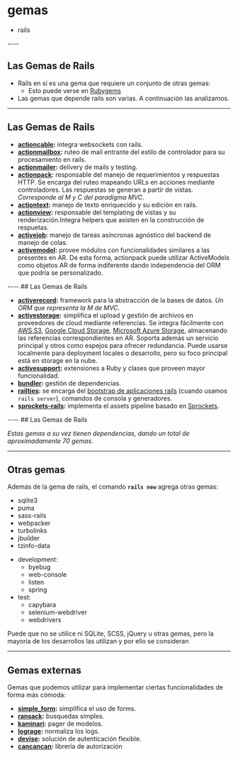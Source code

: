 # gemas

<div class="main-list">

* rails

</div>
----
<!-- .slide: data-auto-animate -->

## Las Gemas de Rails
* Rails en sí es una gema que requiere un conjunto de otras gemas:
  * Esto puede verse en [Rubygems](https://rubygems.org/gems/rails)
* Las gemas que depende rails son varias. A continuación las analizamos.
----
<!-- .slide: data-auto-animate -->
## Las Gemas de Rails
<div class="small">

* **[actioncable](https://github.com/rails/rails/tree/master/actioncable):**
  integra websockets con rails.
* **[actionmailbox](https://github.com/rails/rails/tree/master/actionmailbox):**
  ruteo de mail entrante del estilo de controlador para su procesamiento en
  rails.
* **[actionmailer](https://github.com/rails/rails/tree/master/actionmailer):**
  delivery de mails y testing.
* **[actionpack](https://github.com/rails/rails/tree/master/actionpack):**
  responsable del manejo de requerimientos y respuestas HTTP. Se encarga del
  ruteo mapeando URLs en acciones mediante controladores. Las respuestas se
  generan a partir de vistas. _Corresponde al M y C del paradigma MVC_.
* **[actiontext](https://github.com/rails/rails/tree/master/actiontext):**
  manejo de texto enriquecido y su edición en rails.
* **[actionview](https://github.com/rails/rails/tree/master/actionview):**
  responsable del templating de vistas y su renderización.Integra helpers que
  asisten en la construcción de respuetas.
* **[activejob](https://github.com/rails/rails/tree/master/activejob):**
  manejo de tareas asíncronas agnóstico del backend de manejo de colas.
* **[activemodel](https://github.com/rails/rails/tree/master/activemodel):**
  provee módulos con funcionalidades similares a las presentes en AR. De esta
  forma, actionpack puede utilizar ActiveModels como objetos AR de forma
  indiferente dando independencia del ORM que podría se personalizado.
</div>
----
<!-- .slide: data-auto-animate -->
## Las Gemas de Rails
<div class="small">

* **[activerecord](https://github.com/rails/rails/tree/master/activerecord):**
  framework para la abstracción de la bases de datos. _Un ORM que representa la
  M de MVC_.
* **[activestorage](https://github.com/rails/rails/tree/master/activestorage):**
  simplifica el upload y gestión de archivos en proveedores de cloud mediante
  referencias. Se integra fácilmente con [AWS S3](https://aws.amazon.com/s3/),
  [Google Cloud Storage](https://cloud.google.com/storage/docs/), [Microsoft Azure
  Storage](https://azure.microsoft.com/en-us/services/storage/), almacenando las
  referencias correspondientes en AR. Soporta además un servicio principal y
  otros como espejos para ofrecer redundancia. Puede usarse localmente para
  deployment locales o desarrollo, pero su foco principal está en storage en la
  nube.
* **[activesupport](https://github.com/rails/rails/tree/master/activesupport):**
  extensiones a Ruby y clases que proveen mayor funcionalidad.
* **[bundler](http://gembundler.com/):** gestión de dependencias.
* **[railties](https://github.com/rails/rails/tree/master/railties):** se encarga del
  [bootstrap de aplicaciones rails](https://guides.rubyonrails.org/initialization.html)
  (cuando usamos `rails server`),  comandos de consola y generadores.
* **[sprockets-rails](https://github.com/rails/sprockets-rails):** implementa el
  assets pipeline basado en [Sprockets](https://github.com/rails/sprockets).

<div>
----
<!-- .slide: data-auto-animate -->
## Las Gemas de Rails

_Estas gemas a su vez tienen dependencias, dando un total de aproximadamente 70
gemas_.

----
## Otras gemas

<div class="small">

Además de la gema de rails, el comando **`rails new`** agrega otras gemas:

<div class="container">

<div class="col">

* sqlite3
* puma
* sass-rails
* webpacker
* turbolinks
* jbuilder
* tzinfo-data

</div>
<div class="col">

* development:
  * byebug
  * web-console
  * listen
  * spring
* test:
  * capybara
  * selenium-webdriver
  * webdrivers

</div>
</div>
<div class="fragment" >

Puede que no se utilice ni SQLite, SCSS, jQuery u otras gemas, pero la mayoría
de los desarrollos las utilizan y por ello se consideran
</div>
</div>

----
## Gemas externas

Gemas que podemos utilizar para implementar ciertas funcionalidades de forma más
cómoda:

* **[simple_form](https://github.com/heartcombo/simple_form):** simplifica el
  uso de forms.
* **[ransack](https://github.com/activerecord-hackery/ransack):** busquedas
  simples.
* **[kaminari](https://github.com/kaminari/kaminari):** pager de modelos.
* **[lograge](https://github.com/roidrage/lograge):** normaliza los logs.
* **[devise](https://github.com/heartcombo/devise):** solución de autenticación
  flexible.
* **[cancancan](https://github.com/CanCanCommunity/cancancan):** librería de
  autorización
